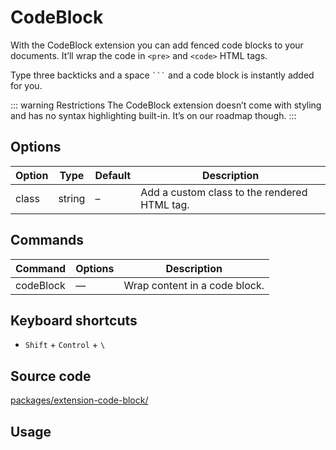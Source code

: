 # CodeBlock
With the CodeBlock extension you can add fenced code blocks to your documents. It’ll wrap the code in `<pre>` and `<code>` HTML tags.

Type three backticks and a space <code>&grave;&grave;&grave;</code> and a code block is instantly added for you.

::: warning Restrictions
The CodeBlock extension doesn’t come with styling and has no syntax highlighting built-in. It’s on our roadmap though.
:::

## Options
| Option | Type   | Default | Description                                  |
| ------ | ------ | ------- | -------------------------------------------- |
| class  | string | –       | Add a custom class to the rendered HTML tag. |

## Commands
| Command   | Options | Description                   |
| --------- | ------- | ----------------------------- |
| codeBlock | —       | Wrap content in a code block. |

## Keyboard shortcuts
* `Shift` + `Control` + `\`

## Source code
[packages/extension-code-block/](https://github.com/ueberdosis/tiptap-next/blob/main/packages/extension-code-block/)

## Usage
<demo name="Extensions/CodeBlock" highlight="3-5,17,36" />
